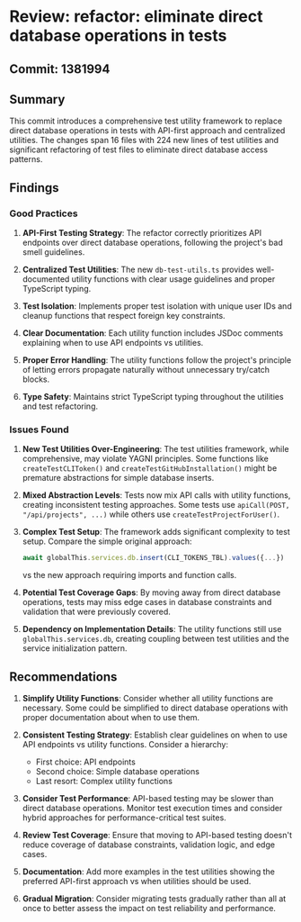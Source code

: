 # Review: refactor: eliminate direct database operations in tests

## Commit: 1381994

## Summary

This commit introduces a comprehensive test utility framework to replace direct database operations in tests with API-first approach and centralized utilities. The changes span 16 files with 224 new lines of test utilities and significant refactoring of test files to eliminate direct database access patterns.

## Findings

### Good Practices

1. **API-First Testing Strategy**: The refactor correctly prioritizes API endpoints over direct database operations, following the project's bad smell guidelines.

2. **Centralized Test Utilities**: The new `db-test-utils.ts` provides well-documented utility functions with clear usage guidelines and proper TypeScript typing.

3. **Test Isolation**: Implements proper test isolation with unique user IDs and cleanup functions that respect foreign key constraints.

4. **Clear Documentation**: Each utility function includes JSDoc comments explaining when to use API endpoints vs utilities.

5. **Proper Error Handling**: The utility functions follow the project's principle of letting errors propagate naturally without unnecessary try/catch blocks.

6. **Type Safety**: Maintains strict TypeScript typing throughout the utilities and test refactoring.

### Issues Found

1. **New Test Utilities Over-Engineering**: The test utilities framework, while comprehensive, may violate YAGNI principles. Some functions like `createTestCLIToken()` and `createTestGitHubInstallation()` might be premature abstractions for simple database inserts.

2. **Mixed Abstraction Levels**: Tests now mix API calls with utility functions, creating inconsistent testing approaches. Some tests use `apiCall(POST, "/api/projects", ...)` while others use `createTestProjectForUser()`.

3. **Complex Test Setup**: The framework adds significant complexity to test setup. Compare the simple original approach:
   ```typescript
   await globalThis.services.db.insert(CLI_TOKENS_TBL).values({...})
   ```
   vs the new approach requiring imports and function calls.

4. **Potential Test Coverage Gaps**: By moving away from direct database operations, tests may miss edge cases in database constraints and validation that were previously covered.

5. **Dependency on Implementation Details**: The utility functions still use `globalThis.services.db`, creating coupling between test utilities and the service initialization pattern.

## Recommendations

1. **Simplify Utility Functions**: Consider whether all utility functions are necessary. Some could be simplified to direct database operations with proper documentation about when to use them.

2. **Consistent Testing Strategy**: Establish clear guidelines on when to use API endpoints vs utility functions. Consider a hierarchy:
   - First choice: API endpoints
   - Second choice: Simple database operations
   - Last resort: Complex utility functions

3. **Consider Test Performance**: API-based testing may be slower than direct database operations. Monitor test execution times and consider hybrid approaches for performance-critical test suites.

4. **Review Test Coverage**: Ensure that moving to API-based testing doesn't reduce coverage of database constraints, validation logic, and edge cases.

5. **Documentation**: Add more examples in the test utilities showing the preferred API-first approach vs when utilities should be used.

6. **Gradual Migration**: Consider migrating tests gradually rather than all at once to better assess the impact on test reliability and performance.
